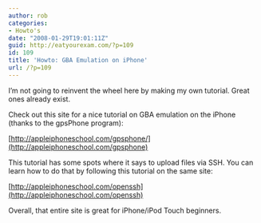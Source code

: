 ```yaml
---
author: rob
categories:
- Howto's
date: "2008-01-29T19:01:11Z"
guid: http://eatyourexam.com/?p=109
id: 109
title: 'Howto: GBA Emulation on iPhone'
url: /?p=109
---
```

I&#8217;m not going to reinvent the wheel here by making my own tutorial. Great ones already exist.

Check out this site for a nice tutorial on GBA emulation on the iPhone (thanks to the gpsPhone program):

[http://appleiphoneschool.com/gpsphone/](http://appleiphoneschool.com/gpsphone)

This tutorial has some spots where it says to upload files via SSH. You can learn how to do that by following this tutorial on the same site:

[http://appleiphoneschool.com/openssh](http://appleiphoneschool.com/openssh)

Overall, that entire site is great for iPhone/iPod Touch beginners.